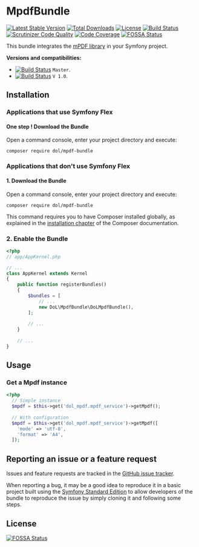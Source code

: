 MpdfBundle
==========

[![Latest Stable Version](https://poser.pugx.org/dol/mpdf-bundle/v/stable.png)](https://packagist.org/packages/dol/mpdf-bundle) [![Total Downloads](https://poser.pugx.org/dol/mpdf-bundle/downloads.png)](https://packagist.org/packages/dol/mpdf-bundle) [![License](https://poser.pugx.org/dol/mpdf-bundle/license.png)](https://packagist.org/packages/dol/mpdf-bundle) [![Build Status](https://scrutinizer-ci.com/g/DarwinOnLine/MpdfBundle/badges/build.png?b=master)](https://scrutinizer-ci.com/g/DarwinOnLine/MpdfBundle/build-status/master) [![Scrutinizer Code Quality](https://scrutinizer-ci.com/g/DarwinOnLine/MpdfBundle/badges/quality-score.png?b=master)](https://scrutinizer-ci.com/g/DarwinOnLine/MpdfBundle/?branch=master) [![Code Coverage](https://scrutinizer-ci.com/g/DarwinOnLine/MpdfBundle/badges/coverage.png?b=master)](https://scrutinizer-ci.com/g/DarwinOnLine/MpdfBundle/?branch=master)
[![FOSSA Status](https://app.fossa.io/api/projects/git%2Bgithub.com%2FDarwinOnLine%2FMpdfBundle.svg?type=shield)](https://app.fossa.io/projects/git%2Bgithub.com%2FDarwinOnLine%2FMpdfBundle?ref=badge_shield)

This bundle integrates the [mPDF library](https://mpdf.github.io) in your Symfony project.

**Versions and compatibilities:**

- [![Build Status](https://secure.travis-ci.org/DarwinOnLine/MpdfBundle.png?branch=master)](http://travis-ci.org/DarwinOnLine/MpdfBundle) `Master`.
- [![Build Status](https://secure.travis-ci.org/DarwinOnLine/MpdfBundle.png?branch=v1.0)](http://travis-ci.org/DarwinOnLine/MpdfBundle) `V 1.0`.

Installation
------------

### Applications that use Symfony Flex

#### One step ! Download the Bundle

Open a command console, enter your project directory and execute:

```console
composer require dol/mpdf-bundle
```

### Applications that don't use Symfony Flex

#### 1. Download the Bundle

Open a command console, enter your project directory and execute:

```console
composer require dol/mpdf-bundle
```

This command requires you to have Composer installed globally, as explained
in the [installation chapter](https://getcomposer.org/doc/00-intro.md)
of the Composer documentation.

### 2. Enable the Bundle

```php
<?php
// app/AppKernel.php

// ...
class AppKernel extends Kernel
{
    public function registerBundles()
    {
        $bundles = [
            // ...
            new DoL\MpdfBundle\DoLMpdfBundle(),
        ];
        
        // ...
    }
    
    // ...
}
```

Usage
-----

### Get a Mpdf instance

```php
<?php
  // Simple instance
  $mpdf = $this->get('dol_mpdf.mpdf_service')->getMpdf();
  
  // With configuration
  $mpdf = $this->get('dol_mpdf.mpdf_service')->getMpdf([
    'mode' => 'utf-8',
    'format' => 'A4',
  ]);
```


Reporting an issue or a feature request
---------------------------------------

Issues and feature requests are tracked in the [GitHub issue tracker](https://github.com/DarwinOnLine/MpdfBundle/issues).

When reporting a bug, it may be a good idea to reproduce it in a basic project
built using the [Symfony Standard Edition](https://github.com/symfony/symfony-standard)
to allow developers of the bundle to reproduce the issue by simply cloning it
and following some steps.

License
-------

[![FOSSA Status](https://app.fossa.io/api/projects/git%2Bgithub.com%2FDarwinOnLine%2FMpdfBundle.svg?type=large)](https://app.fossa.io/projects/git%2Bgithub.com%2FDarwinOnLine%2FMpdfBundle?ref=badge_large)

